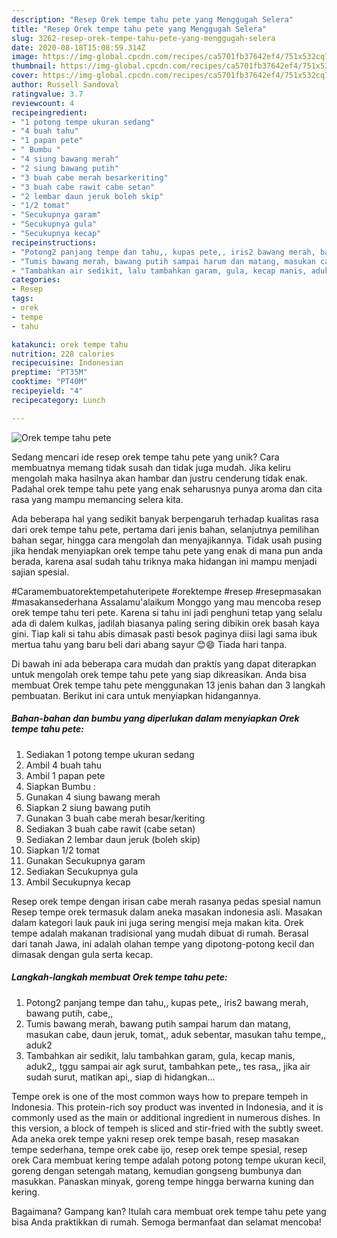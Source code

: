 ```yaml
---
description: "Resep Orek tempe tahu pete yang Menggugah Selera"
title: "Resep Orek tempe tahu pete yang Menggugah Selera"
slug: 3262-resep-orek-tempe-tahu-pete-yang-menggugah-selera
date: 2020-08-18T15:08:59.314Z
image: https://img-global.cpcdn.com/recipes/ca5701fb37642ef4/751x532cq70/orek-tempe-tahu-pete-foto-resep-utama.jpg
thumbnail: https://img-global.cpcdn.com/recipes/ca5701fb37642ef4/751x532cq70/orek-tempe-tahu-pete-foto-resep-utama.jpg
cover: https://img-global.cpcdn.com/recipes/ca5701fb37642ef4/751x532cq70/orek-tempe-tahu-pete-foto-resep-utama.jpg
author: Russell Sandoval
ratingvalue: 3.7
reviewcount: 4
recipeingredient:
- "1 potong tempe ukuran sedang"
- "4 buah tahu"
- "1 papan pete"
- " Bumbu "
- "4 siung bawang merah"
- "2 siung bawang putih"
- "3 buah cabe merah besarkeriting"
- "3 buah cabe rawit cabe setan"
- "2 lembar daun jeruk boleh skip"
- "1/2 tomat"
- "Secukupnya garam"
- "Secukupnya gula"
- "Secukupnya kecap"
recipeinstructions:
- "Potong2 panjang tempe dan tahu,, kupas pete,, iris2 bawang merah, bawang putih, cabe,,"
- "Tumis bawang merah, bawang putih sampai harum dan matang, masukan cabe, daun jeruk, tomat,, aduk sebentar, masukan tahu tempe,, aduk2"
- "Tambahkan air sedikit, lalu tambahkan garam, gula, kecap manis, aduk2,, tggu sampai air agk surut, tambahkan pete,, tes rasa,, jika air sudah surut, matikan api,, siap di hidangkan..."
categories:
- Resep
tags:
- orek
- tempe
- tahu

katakunci: orek tempe tahu 
nutrition: 228 calories
recipecuisine: Indonesian
preptime: "PT35M"
cooktime: "PT40M"
recipeyield: "4"
recipecategory: Lunch

---
```



![Orek tempe tahu pete](https://img-global.cpcdn.com/recipes/ca5701fb37642ef4/751x532cq70/orek-tempe-tahu-pete-foto-resep-utama.jpg)

Sedang mencari ide resep orek tempe tahu pete yang unik? Cara membuatnya memang tidak susah dan tidak juga mudah. Jika keliru mengolah maka hasilnya akan hambar dan justru cenderung tidak enak. Padahal orek tempe tahu pete yang enak seharusnya punya aroma dan cita rasa yang mampu memancing selera kita.

Ada beberapa hal yang sedikit banyak berpengaruh terhadap kualitas rasa dari orek tempe tahu pete, pertama dari jenis bahan, selanjutnya pemilihan bahan segar, hingga cara mengolah dan menyajikannya. Tidak usah pusing jika hendak menyiapkan orek tempe tahu pete yang enak di mana pun anda berada, karena asal sudah tahu triknya maka hidangan ini mampu menjadi sajian spesial.

#Caramembuatorektempetahuteripete #orektempe #resep #resepmasakan #masakansederhana Assalamu&#39;alaikum Monggo yang mau mencoba resep orek tempe tahu teri pete. Karena si tahu ini jadi penghuni tetap yang selalu ada di dalem kulkas, jadilah biasanya paling sering dibikin orek basah kaya gini. Tiap kali si tahu abis dimasak pasti besok paginya diisi lagi sama ibuk mertua tahu yang baru beli dari abang sayur 😊😄 Tiada hari tanpa.


Di bawah ini ada beberapa cara mudah dan praktis yang dapat diterapkan untuk mengolah orek tempe tahu pete yang siap dikreasikan. Anda bisa membuat Orek tempe tahu pete menggunakan 13 jenis bahan dan 3 langkah pembuatan. Berikut ini cara untuk menyiapkan hidangannya.

<!--inarticleads1-->

##### Bahan-bahan dan bumbu yang diperlukan dalam menyiapkan Orek tempe tahu pete:

1. Sediakan 1 potong tempe ukuran sedang
1. Ambil 4 buah tahu
1. Ambil 1 papan pete
1. Siapkan  Bumbu :
1. Gunakan 4 siung bawang merah
1. Siapkan 2 siung bawang putih
1. Gunakan 3 buah cabe merah besar/keriting
1. Sediakan 3 buah cabe rawit (cabe setan)
1. Sediakan 2 lembar daun jeruk (boleh skip)
1. Siapkan 1/2 tomat
1. Gunakan Secukupnya garam
1. Sediakan Secukupnya gula
1. Ambil Secukupnya kecap


Resep orek tempe dengan irisan cabe merah rasanya pedas spesial namun Resep tempe orek termasuk dalam aneka masakan indonesia asli. Masakan dalam kategori lauk pauk ini juga sering mengisi meja makan kita. Orek tempe adalah makanan tradisional yang mudah dibuat di rumah. Berasal dari tanah Jawa, ini adalah olahan tempe yang dipotong-potong kecil dan dimasak dengan gula serta kecap. 

<!--inarticleads2-->

##### Langkah-langkah membuat Orek tempe tahu pete:

1. Potong2 panjang tempe dan tahu,, kupas pete,, iris2 bawang merah, bawang putih, cabe,,
1. Tumis bawang merah, bawang putih sampai harum dan matang, masukan cabe, daun jeruk, tomat,, aduk sebentar, masukan tahu tempe,, aduk2
1. Tambahkan air sedikit, lalu tambahkan garam, gula, kecap manis, aduk2,, tggu sampai air agk surut, tambahkan pete,, tes rasa,, jika air sudah surut, matikan api,, siap di hidangkan...


Tempe orek is one of the most common ways how to prepare tempeh in Indonesia. This protein-rich soy product was invented in Indonesia, and it is commonly used as the main or additional ingredient in numerous dishes. In this version, a block of tempeh is sliced and stir-fried with the subtly sweet. Ada aneka orek tempe yakni resep orek tempe basah, resep masakan tempe sederhana, tempe orek cabe ijo, resep orek tempe spesial, resep orek Cara membuat kering tempe adalah potong potong tempe ukuran kecil, goreng dengan setengah matang, kemudian gongseng bumbunya dan masukkan. Panaskan minyak, goreng tempe hingga berwarna kuning dan kering. 

Bagaimana? Gampang kan? Itulah cara membuat orek tempe tahu pete yang bisa Anda praktikkan di rumah. Semoga bermanfaat dan selamat mencoba!
